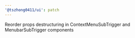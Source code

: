 ```yaml
---
'@tszhong0411/ui': patch
---
```


Reorder props destructuring in ContextMenuSubTrigger and MenubarSubTrigger components
